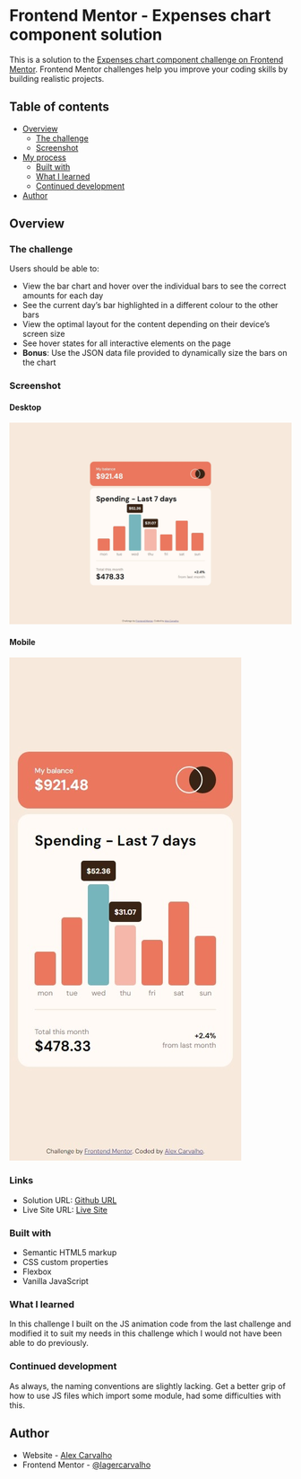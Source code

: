 # Frontend Mentor - Expenses chart component solution

This is a solution to the [Expenses chart component challenge on Frontend Mentor](https://www.frontendmentor.io/challenges/expenses-chart-component-e7yJBUdjwt). Frontend Mentor challenges help you improve your coding skills by building realistic projects. 

## Table of contents

- [Overview](#overview)
  - [The challenge](#the-challenge)
  - [Screenshot](#screenshot)
- [My process](#my-process)
  - [Built with](#built-with)
  - [What I learned](#what-i-learned)
  - [Continued development](#continued-development)
- [Author](#author)

## Overview

### The challenge

Users should be able to:

- View the bar chart and hover over the individual bars to see the correct amounts for each day
- See the current day’s bar highlighted in a different colour to the other bars
- View the optimal layout for the content depending on their device’s screen size
- See hover states for all interactive elements on the page
- **Bonus**: Use the JSON data file provided to dynamically size the bars on the chart

### Screenshot

#### Desktop
![](./images/desktop.jpeg)

#### Mobile
![](./images/mobile.jpeg)

### Links

- Solution URL: [Github URL](https://github.com/lagercarvalho/frontend-mentor/tree/master/expenses-chart)
- Live Site URL: [Live Site](https://lagercarvalho.github.io/frontend-mentor/expenses-chart/)

### Built with

- Semantic HTML5 markup
- CSS custom properties
- Flexbox
- Vanilla JavaScript

### What I learned

In this challenge I built on the JS animation code from the last challenge and modified it to suit my needs in this challenge which I would not have been able to do previously.

### Continued development

As always, the naming conventions are slightly lacking.
Get a better grip of how to use JS files which import some module, had some difficulties with this.

## Author

- Website - [Alex Carvalho](https://lagercarvalho.github.io/frontend-mentor/)
- Frontend Mentor - [@lagercarvalho](https://www.frontendmentor.io/profile/lagercarvalho)
